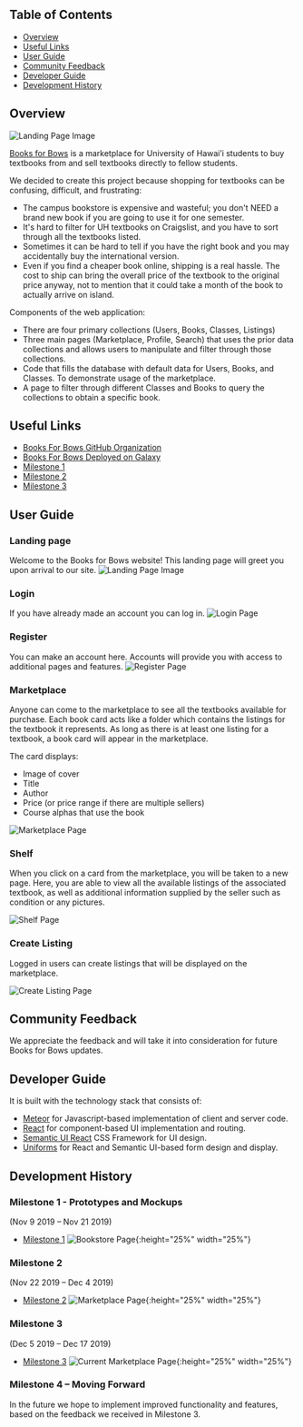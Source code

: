 ## Table of Contents

* [Overview](#overview)
* [Useful Links](#useful-links)
* [User Guide](#user-guide)
* [Community Feedback](#community-feedback)
* [Developer Guide](#developer-guide)
* [Development History](#development-history)

## Overview

![Landing Page Image](assets/images/prototypes/landing-mockup0.png "Landing Page")

[Books for Bows](https://github.com/books-for-bows) is a marketplace for University of Hawai’i students to buy textbooks from and sell textbooks directly to fellow students. 

We decided to create this project because shopping for textbooks can be confusing, difficult, and frustrating:
* The campus bookstore is expensive and wasteful; you don't NEED a brand new book if you are going to use it for one semester. 
* It's hard to filter for UH textbooks on Craigslist, and you have to sort through all the textbooks listed.
* Sometimes it can be hard to tell if you have the right book and you may accidentally buy the international version. 
* Even if you find a cheaper book online, shipping is a real hassle. The cost to ship can bring the overall price of the textbook to the original price anyway, not to mention that it could take a month of the book to actually arrive on island. 

Components of the web application:

* There are four primary collections (Users, Books, Classes, Listings)
* Three main pages (Marketplace, Profile, Search) that uses the prior data collections and allows users to manipulate and filter through those collections.
* Code that fills the database with default data for Users, Books, and Classes. To demonstrate usage of the marketplace.
* A page to filter through different Classes and Books to query the collections to obtain a specific book.

## Useful Links

* [Books For Bows GitHub Organization](https://github.com/books-for-bows)
* [Books For Bows Deployed on Galaxy](http://books-for-bows.meteorapp.com/#/)
* [Milestone 1](https://github.com/books-for-bows/books-for-bows/projects/2)
* [Milestone 2](https://github.com/books-for-bows/books-for-bows/projects/3)
* [Milestone 3](https://github.com/books-for-bows/books-for-bows/projects/4)

## User Guide

### Landing page

Welcome to the Books for Bows website! This landing page will greet you upon arrival to our site. 
![Landing Page Image](assets/images/prototypes/landing-mockup0.png "Landing Page")

### Login

If you have already made an account you can log in.
![Login Page](assets/images/prototypes/login-mockup.png "Login Page")

### Register

You can make an account here. Accounts will provide you with access to additional pages and features. 
![Register Page](assets/images/prototypes/register-mockup.png "Register Page")

### Marketplace

Anyone can come to the marketplace to see all the textbooks available for purchase. Each book card acts like a folder which contains the listings for the textbook it represents. As long as there is at least one listing for a textbook, a book card will appear in the marketplace. 

The card displays:
* Image of cover
* Title
* Author
* Price (or price range if there are multiple sellers)
* Course alphas that use the book

![Marketplace Page](assets/images/prototypes/marketplace-mockup.png "Marketplace Page")

### Shelf

When you click on a card from the marketplace, you will be taken to a new page. Here, you are able to view all the available listings of the associated textbook, as well as additional information supplied by the seller such as condition or any pictures.

![Shelf Page](assets/images/prototypes/shelf-mockup.png "Shelf Page")

### Create Listing

Logged in users can create listings that will be displayed on the marketplace.

![Create Listing Page](assets/images/prototypes/createlisting-mockup.png "Create Listing Page")

## Community Feedback 
We appreciate the feedback and will take it into consideration for future Books for Bows updates. 

## Developer Guide 

It is built with the technology stack that consists of:

* [Meteor](https://www.meteor.com/) for Javascript-based implementation of client and server code.
* [React](https://reactjs.org/) for component-based UI implementation and routing.
* [Semantic UI React](https://react.semantic-ui.com/) CSS Framework for UI design.
* [Uniforms](https://uniforms.tools/) for React and Semantic UI-based form design and display.


## Development History 
### Milestone 1 - Prototypes and Mockups 
(Nov 9 2019 – Nov 21 2019) 
* [Milestone 1](https://github.com/books-for-bows/books-for-bows/projects/2)
![Bookstore Page](assets/images/prototypes/Bookstore.png "Bookstore Page"){:height="25%" width="25%"}


### Milestone 2
(Nov 22 2019 – Dec 4 2019) 
* [Milestone 2](https://github.com/books-for-bows/books-for-bows/projects/3)
![Marketplace Page](assets/images/mockups/marketplace-mockup.png "Marketplace Page"){:height="25%" width="25%"}

### Milestone 3 
(Dec 5 2019 – Dec 17 2019) 
* [Milestone 3](https://github.com/books-for-bows/books-for-bows/projects/4)
![Current Marketplace Page](assets/images/Marketplace.png "Current Page"){:height="25%" width="25%"}

### Milestone 4 – Moving Forward 
In the future we hope to implement improved functionality and features, based on the feedback we received in Milestone 3. 

